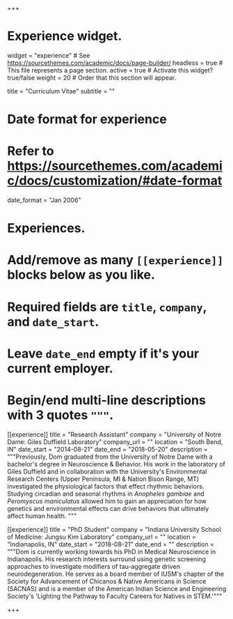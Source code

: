 +++
# Experience widget.
widget = "experience"  # See https://sourcethemes.com/academic/docs/page-builder/
headless = true  # This file represents a page section.
active = true  # Activate this widget? true/false
weight = 20  # Order that this section will appear.

title = "Curriculum Vitae"
subtitle = ""

# Date format for experience
#   Refer to https://sourcethemes.com/academic/docs/customization/#date-format
date_format = "Jan 2006"

# Experiences.
#   Add/remove as many `[[experience]]` blocks below as you like.
#   Required fields are `title`, `company`, and `date_start`.
#   Leave `date_end` empty if it's your current employer.
#   Begin/end multi-line descriptions with 3 quotes `"""`.
[[experience]]
  title = "Research Assistant"
  company = "University of Notre Dame: Giles Duffield Laboratory"
  company_url = ""
  location = "South Bend, IN"
  date_start = "2014-08-21"
  date_end = "2018-05-20"
  description = """Previously, Dom graduated from the University of Notre Dame with a bachelor's degree in Neuroscience & Behavior. His work in the laboratory of Giles Duffield and in collaboration with the University's Environmental Research Centers (Upper Peninsula, MI & Nation Bison Range, MT) investigated the physiological factors that effect rhythmic behaviors. Studying circadian and seasonal rhythms in _Anopheles gambiae_ and _Peromyscus maniculatus_ allowed him to gain an appreciation for how genetics and environmental effects can drive behaviors that ultimately affect human health.
  """

[[experience]]
  title = "PhD Student"
  company = "Indiana University School of Medicine: Jungsu Kim Laboratory"
  company_url = ""
  location = "Indianapolis, IN"
  date_start = "2018-08-21"
  date_end = ""
  description = """Dom is currently working towards his PhD in Medical Neuroscience in Indianapolis. His research interests surround using genetic screening approaches to investigate modifiers of tau-aggregate driven neurodegeneration. He serves as a board member of IUSM's chapter of the Society for Advancement of Chicanos & Native Americans in Science (SACNAS) and is a member of the American Indian Science and Engineering Society's 'Lighting the Pathway to Faculty Careers for Natives in STEM.'"""

+++
